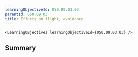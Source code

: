 ```yaml
---
learningObjectiveId: 050.09.03.03
parentId: 050.09.03
title: Effects on flight, avoidance
---
```


```tsx eval
<LearningOBjectives learningObjectiveId={050.09.03.03} />
```

## Summary
